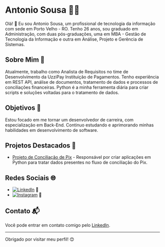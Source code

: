 # Antonio Sousa 👨‍💻

Olá! 👋 Eu sou Antonio Sousa, um profissional de tecnologia da informação com sede em Porto Velho - RO. Tenho 26 anos, sou graduado em Administração, com duas pós-graduações, uma em MBA - Gestão de Tecnologia da Informação e outra em Análise, Projeto e Gerência de Sistemas.

## Sobre Mim 🚀

Atualmente, trabalho como Analista de Requisitos no time de Desenvolvimento da UzziPay Instituição de Pagamentos. Tenho experiência em REST API, análise de documentos, tratamento de dados e processos de conciliações financeiras. Python é a minha ferramenta diária para criar scripts e soluções voltadas para o tratamento de dados.

## Objetivos 🎯

Estou focado em me tornar um desenvolvedor de carreira, com especialização em Back-End. Continuo estudando e aprimorando minhas habilidades em desenvolvimento de software.

## Projetos Destacados 🌟

- [Projeto de Conciliação de Pix](link_do_projeto_no_github) - Responsável por criar aplicações em Python para tratar dados presentes no fluxo de conciliação do Pix.

## Redes Sociais 🌐

- [![LinkedIn](https://img.shields.io/badge/LinkedIn-antonio--sousa--oficial-blue)](https://www.linkedin.com/in/antoniosousa-work/) 📎
- [![Instagram](https://img.shields.io/badge/Instagram-maarcio__sousa-red)](https://www.instagram.com/maarcio_sousa/) 📸

## Contato 📬

Você pode entrar em contato comigo pelo [LinkedIn](https://www.linkedin.com/in/antoniosousa-work/).

---

Obrigado por visitar meu perfil! 😊
